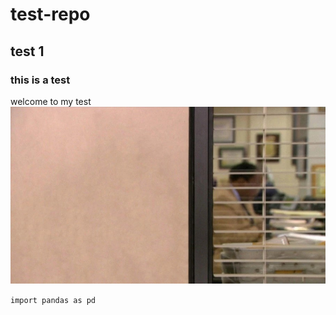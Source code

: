 # test-repo
## test 1
### this is a test
welcome to my test
![the office background](funny-holiday-zoom-backgrounds-5-ezgif.com-webp-to-jpg-converter.jpg)

`import pandas as pd`
